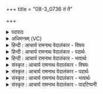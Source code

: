 +++
title = "08-3_0736 तं ते"

+++
<details><summary>पदपाठः</summary>

तम्। ते꣣। य꣡व꣢꣯म्। य꣡था꣢꣯। गो꣡भिः꣢꣯। स्वा꣣दु꣢म्। अ꣣कर्म। श्रीण꣡न्तः꣢। इ꣡न्द्र꣢꣯। त्वा꣣। अस्मि꣣न्। स꣣धमा꣡दे꣢। स꣣ध। मा꣡दे꣢꣯। ७३६।
</details>

<details><summary>अधिमन्त्रम् (VC)</summary>

- इन्द्रः
- वसिष्ठो मैत्रावरुणिः
- गायत्री
- षड्जः
</details>

<details><summary>हिन्दी : आचार्य रामनाथ वेदालंकार - विषयः</summary>

अगले मन्त्र में पुनः उसी विषय का वर्णन है।
</details>

<details><summary>हिन्दी : आचार्य रामनाथ वेदालंकार - पदार्थः</summary>

पदार्थान्वयभाषाः -  हे शिष्य ! (तम्) उस ब्रह्मविद्यारूप सोमरस को (गोभिः) मधुर वाणियों से (श्रीणन्तः) परिपक्व करते हुए हमने (स्वादुम्) स्वादु (अकर्म) कर लिया है, (यथा) जैसे (यवम्) जौ के रस को (गोभिः) गाय के दूध से मधुर कर लेते हैं। हे (इन्द्र) प्रिय शिष्य ! (अस्मिन्) इस (सधमादे) जिसमें साथ मिलकर ब्रह्मज्ञान का पान करते हैं, ऐसे विद्या-यज्ञ में (त्वा) तुझे, हम ब्रह्मज्ञान का रस पीने के लिए बुला रहे हैं ॥३॥ इस मन्त्र में श्लिष्टोपमालङ्कार है ॥३॥
</details>

<details><summary>हिन्दी : आचार्य रामनाथ वेदालंकार - भावार्थः</summary>

भावार्थभाषाः -  गुरुओं को चाहिए कि वे शिष्यों को लौकिक ज्ञान तथा ब्रह्मज्ञान नीरस रूप में नहीं, किन्तु सरस रूप में दें, जिससे उनकी उसमें रुचि हो ॥३॥ इस खण्ड में गुरु-शिष्य का विषय, परमेश्वर-जीवात्मा का विषय तथा ब्रह्मज्ञान का विषय वर्णित होने से इस खण्ड की पूर्वखण्ड के साथ सङ्गति है ॥ द्वितीय अध्याय में द्वितीय खण्ड समाप्त ॥
</details>

<details><summary>संस्कृत : आचार्य रामनाथ वेदालंकार - विषयः</summary>

अथ पुनस्तमेव विषयमाह।
</details>

<details><summary>संस्कृत : आचार्य रामनाथ वेदालंकार - पदार्थः</summary>

पदार्थान्वयभाषाः -  हे शिष्य ! (तम्) ब्रह्मविज्ञानरूपं सोमरसम् (गोभिः) मधुराभिः वाग्भिः (श्रीणन्तः) परिपचन्तः वयम्। [श्रीञ् पाके, क्र्यादिः।] (स्वादुम्) मधुरम् (अकर्म२) अकार्ष्म। कथमिव ? (यथा) येन प्रकारेण (यवम्) यवरसम् (गोभिः) गव्यैः क्षीरैः स्वादुं कुर्मः तद्वत्। हे (इन्द्र) प्रिय शिष्य ! (अस्मिन्) एतस्मिन् (सधमादे) सह माद्यन्ति ब्रह्मज्ञानदानेन शिष्या अत्र इति सधमादः विद्यायज्ञः तत्र (त्वा) त्वाम् ब्रह्मज्ञानरसं पातुम् आह्वयाम इति शेषः ॥३॥ अत्र श्लिष्टोपमालङ्कारः ॥३॥
</details>

<details><summary>संस्कृत : आचार्य रामनाथ वेदालंकार - भावार्थः</summary>

भावार्थभाषाः -  गुरुभिः शिष्येभ्यो लौकिकं ज्ञानं ब्रह्मज्ञानं च नीरसरूपेण न किन्तु सरसरूपेण प्रदातव्यं, येन तत्र तेषां रुचिर्भवेत् ॥३॥ अस्मिन् खण्डे गुरुशिष्यविषयस्य, परमेश्वरजीवात्मविषयस्य, ब्रह्मज्ञानविषयस्य च वर्णनादेतत्खण्डस्य पूर्वखण्डेन सह संगतिरस्ति ॥
</details>

<details><summary>संस्कृत : आचार्य रामनाथ वेदालंकार - पादटिप्पनी</summary>

टिप्पणी:   १. ऋ० ८।२।३। २. करोतेर्लुङि ‘मन्त्रे घस०’ पा० २।४।८० इति च्लेर्लुक्—इति सा०।
</details>